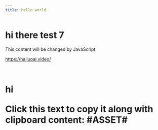```yaml
---
title: hello world
---
```



# hi there test 7

<div id="myDiv">This content will be changed by JavaScript.</div>


<https://hailuoai.video/>

<br>
<https://app.sketchup.com/app?hl=en>
<h1>hi
<br>
   <p onclick="copyWithClipboard(this)">Click this text to copy it along with clipboard content: #ASSET#</p>
   